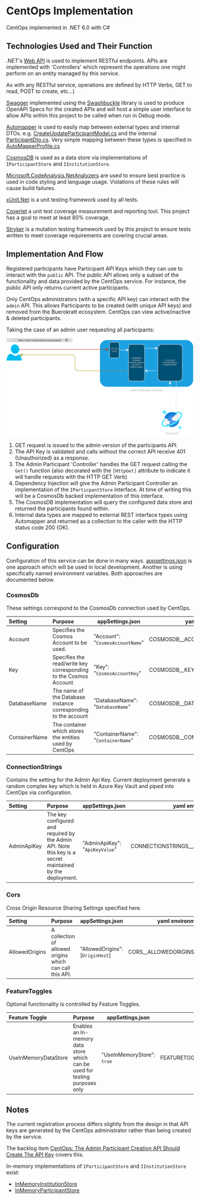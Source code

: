 # CentOps Implementation

CentOps implemented in .NET 6.0 with C#

## Technologies Used and Their Function

.NET's [Web API](https://docs.microsoft.com/en-us/aspnet/core/web-api/?view=aspnetcore-6.0) is used to implement RESTful endpoints.
APIs are implemented with 'Controllers' which represent the operations one might perform on an entity managed by this service.

As with any RESTful service, operations are defined by HTTP Verbs, GET to read, POST to create, etc...)

[Swagger](https://swagger.io/) implemented using the [Swashbuckle](https://github.com/domaindrivendev/Swashbuckle.AspNetCore) library is used to produce OpenAPI Specs for the created APIs and will host a simple user interface to allow APIs within this project to be called when run in Debug mode.

[Automapper](https://automapper.org/) is used to easily map between external types and internal DTOs.  e.g. [CreateUpdateParticipantModel.cs](../../src/CentOps.Api/Models/CreateUpdateParticipantModel.cs) and the internal [ParticipantDto.cs](../../src/CentOps.Api/Services/ModelStore/Models/ParticipantDto.cs).  Very simple mapping between these types is specified in [AutoMapperProfile.cs](../../src/CentOps.Api/AutoMapperProfile.cs)

[CosmosDB](https://docs.microsoft.com/en-us/azure/cosmos-db/) is used as a data store via implementations of `IParticipantStore` and `IInstitutionStore`.

[Microsoft.CodeAnalysis.NetAnalyzers](https://github.com/dotnet/roslyn-analyzers) are used to ensure best practice is used in code styling and language usage.  Violations of these rules will cause build failures.

[xUnit.Net](https://github.com/xunit/xunit) is a unit testing framework used by all tests.

[Coverlet](https://github.com/coverlet-coverage/coverlet) a unit test coverage measurement and reporting tool.  This project has a goal to meet at least 80% coverage.

[Stryker](https://stryker-mutator.io/) is a mutation testing framework used by this project to ensure tests written to meet coverage requirements are covering crucial areas.

## Implementation And Flow

Registered participants have Participant API Keys which they can use to interact with the `public` API.  The public API allows only a subset of the functionality and data provided by the CentOps service.  For instance, the public API only returns current active participants.

Only CentOps administrators (with a specific API key) can interact with the `admin` API.  This allows Participants to be created (with unique API keys) and removed from the Buerokratt ecosystem.  CentOps can view active/inactive & deleted participants.

Taking the case of an admin user requesting all participants:

![Flow Diagram](../images/centops-flow.editable.png)

1. GET request is issued to the admin version of the participants API.
2. The API Key is validated and calls without the correct API receive 401 (Unauthorized) as a response.
3. The Admin Participant 'Controller' handles the GET request calling the `Get()` function (also decorated with the `[HttpGet]` attribute to indicate it will handle requests with the HTTP GET Verb)
4. Dependency Injection will give the Admin Participant Controller an implementation of the `IParticpantStore` interface.  At time of writing this will be a CosmosDb backed implementation of this interface.
5. The CosmosDB implementation will query the configured data store and returned the participants found within.
6. Internal data types are mapped to external REST interface types using Automapper and returned as a collection to the caller with the HTTP status code 200 (OK).

## Configuration

Configuration of this service can be done in many ways.  [appsettings.json](../../src/CentOps.Api/appsettings.json) is one approach which will be used in local development.  Another is using specifically named environment variables.  Both approaches are documented below.

### CosmosDb

These settings correspond to the CosmosDb connection used by CentOps.

| Setting    | Purpose                       |  appSettings.json | yaml environment |
|:------------------|:------------------------------| ------------------|--------|
| Account | Specifies the Cosmos Account to be used. |"Account": "`CosmosAccountName`" | COSMOSDB__ACCOUNT=`CosmosAccountName`
| Key      | Specifies the read/write key corresponding to the Cosmos Account| "Key": "`CosmosAccountKey`" | COSMOSDB__KEY=`CosmosAccountKey`
| DatabaseName | The name of the Database instance corresponding to the account | "DatabaseName": "`DatabaseName`" | COSMOSDB__DATABASENAME=`DatabaseName`
| ContainerName | The container which stores the entities used by CentOps | "ContainerName": "`ContainerName`" | COSMOSDB__CONTAINERNAME=`ContainerName`

### ConnectionStrings

Contains the setting for the Admin Api Key.  Current deployment generate a random complex key which is held in Azure Key Vault and piped into CentOps via configuration.

| Setting    | Purpose                       |  appSettings.json | yaml environment |
|:------------------|:------------------------------| ------------------|--------|
| AdminApiKey  | The key configured and required by the Admin API.  Note this key is a secret maintained by the deployment. |"AdminApiKey": "`ApiKeyValue`" | CONNECTIONSTRINGS__ADMINAPIKEY=`ApiKeyValue`

### Cors

Cross Origin Resource Sharing Settings specified here.

| Setting    | Purpose                       |  appSettings.json | yaml environment |
|:------------------|:------------------------------| ------------------|--------|
| AllowedOrigins  | A collection of allowed origins which can call this API. | "AllowedOrigins": [`OriginHost`] | CORS__ALLOWEDORIGINS__0=`OriginHost`

### FeatureToggles

Optional functionality is controlled by Feature Toggles.

| Feature Toggle    | Purpose                       |  appSettings.json | yaml environment |
|:------------------|:------------------------------| ------------------|--------|
| UseInMemoryDataStore | Enables an In-memory data store which can be used for testing purposes only |"UseInMemoryStore": `true` | FEATURETOGGLES__USEINMEMORYSTORE=`true`

## Notes

The current registration process differs slightly from the design in that API keys are generated by the CentOps administrator rather than being created by the service.

The backlog item [CentOps: The Admin Participant Creation API Should Create The API Key](https://github.com/buerokratt/CentOps/issues/78) covers this.

In-memory implementations of `IParticipantStore` and `IInstitutionStore` exist:

- [InMemoryInstitutionStore](../../src/CentOps.Api/Services/InMemoryInstitutionStore.cs)
- [InMemoryParticipantStore](../../src/CentOps.Api/Services/InMemoryParticipantsStore.cs)